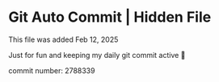 # Git Auto Commit | Hidden File

This file was added Feb 12, 2025

Just for fun and keeping my daily git commit active 🤪

commit number: 2788339
